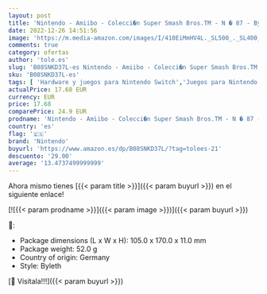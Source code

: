 ```yaml
---
layout: post
title: 'Nintendo - Amiibo - Colecci�n Super Smash Bros.TM - N � 87 - Byleth'
date: 2022-12-26 14:51:56
image: 'https://m.media-amazon.com/images/I/410EiMmHV4L._SL500_._SL400_.jpg'
comments: true
category: ofertas
author: 'tole.es'
slug: 'B08SNKD37L-es Nintendo - Amiibo - Colecci�n Super Smash Bros.TM - N � 87...'
sku: 'B08SNKD37L-es'
tags: [ 'Hardware y juegos para Nintendo Switch','Juegos para Nintendo Switch','Videojuegos','nintendo','🇪🇸', ]
actualPrice: 17.68 EUR
currency: EUR
price: 17.68
comparePrice: 24.9 EUR
prodname: 'Nintendo - Amiibo - Colecci�n Super Smash Bros.TM - N � 87 - Byleth'
country: 'es'
flag: '🇪🇸'
brand: 'Nintendo'
buyurl: 'https://www.amazon.es/dp/B08SNKD37L/?tag=tolees-21'
descuento: '29.00'
average: '13.4737499999999'
---
```


Ahora mismo tienes [{{< param title >}}]({{< param buyurl >}}) en el siguiente enlace!

[![{{< param prodname >}}]({{< param image >}})]({{< param buyurl >}})

🔎:

- Package dimensions (L x W x H): 105.0 x 170.0 x 11.0 mm
- Package weight: 52.0 g
- Country of origin: Germany
- Style: Byleth

[🛒 Visítala!!!]({{< param buyurl >}})

